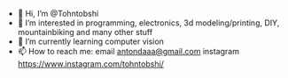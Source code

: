 - 👋 Hi, I’m @Tohntobshi
- 👀 I’m interested in programming, electronics, 3d modeling/printing, DIY, mountainbiking and many other stuff
- 🌱 I’m currently learning computer vision
- 📫 How to reach me: email antondaaa@gmail.com instagram https://www.instagram.com/tohntobshi/
